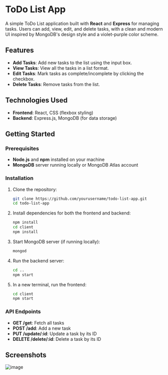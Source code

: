
# ToDo List App

A simple ToDo List application built with **React** and **Express** for managing tasks. Users can add, view, edit, and delete tasks, with a clean and modern UI inspired by MongoDB's design style and a violet-purple color scheme.

## Features

- **Add Tasks**: Add new tasks to the list using the input box.
- **View Tasks**: View all the tasks in a list format.
- **Edit Tasks**: Mark tasks as complete/incomplete by clicking the checkbox.
- **Delete Tasks**: Remove tasks from the list.

## Technologies Used

- **Frontend**: React, CSS (flexbox styling)
- **Backend**: Express.js, MongoDB (for data storage)

## Getting Started

### Prerequisites

- **Node.js** and **npm** installed on your machine
- **MongoDB** server running locally or MongoDB Atlas account

### Installation

1. Clone the repository:
   ```bash
   git clone https://github.com/yourusername/todo-list-app.git
   cd todo-list-app
   ```

2. Install dependencies for both the frontend and backend:
   ```bash
   npm install
   cd client
   npm install
   ```

3. Start MongoDB server (if running locally):
   ```bash
   mongod
   ```

4. Run the backend server:
   ```bash
   cd ..
   npm start
   ```

5. In a new terminal, run the frontend:
   ```bash
   cd client
   npm start
   ```

### API Endpoints

- **GET /get**: Fetch all tasks
- **POST /add**: Add a new task
- **PUT /update/:id**: Update a task by its ID
- **DELETE /delete/:id**: Delete a task by its ID

## Screenshots

![image](https://github.com/user-attachments/assets/fc79862c-0ce0-40a0-a392-dcafb0b7f824)


